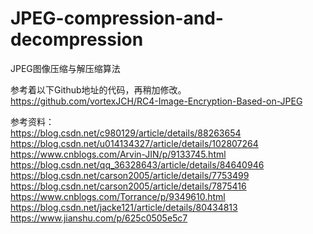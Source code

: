 # JPEG-compression-and-decompression
JPEG图像压缩与解压缩算法    

参考着以下Github地址的代码，再稍加修改。     
https://github.com/vortexJCH/RC4-Image-Encryption-Based-on-JPEG   

参考资料：    
https://blog.csdn.net/c980129/article/details/88263654    
https://blog.csdn.net/u014134327/article/details/102807264    
https://www.cnblogs.com/Arvin-JIN/p/9133745.html     
https://blog.csdn.net/qq_36328643/article/details/84640946    
https://blog.csdn.net/carson2005/article/details/7753499     
https://blog.csdn.net/carson2005/article/details/7875416    
https://www.cnblogs.com/Torrance/p/9349610.html     
https://blog.csdn.net/jacke121/article/details/80434813    
https://www.jianshu.com/p/625c0505e5c7     


